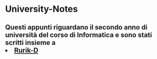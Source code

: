 # University-Notes
<h2>Questi appunti riguardano il secondo anno di università del corso di Informatica e sono stati scritti insieme a <li><a href="https://github.com/Rurik-D">Rurik-D</a></li></h2>